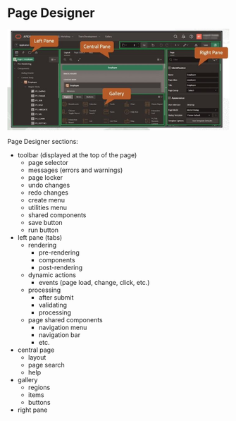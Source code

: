 # Page Designer

![Page Designer](../images/page_designer.jpg)

Page Designer sections:
 - toolbar (displayed at the top of the page)
	- page selector
	- messages (errors and warnings)
	- page locker
	- undo changes
	- redo changes
	- create menu
	- utilities menu
	- shared components
	- save button
	- run button
- left pane (tabs)
	- rendering 
		- pre-rendering
		- components
		- post-rendering
	- dynamic actions
		- events (page load, change, click, etc.)
	- processing
		- after submit
		- validating
		- processing
	- page shared components
		- navigation menu
		- navigation bar
		- etc.
- central page
	- layout
	- page search
	- help
- gallery
	- regions
	- items
	- buttons
- right pane
	


